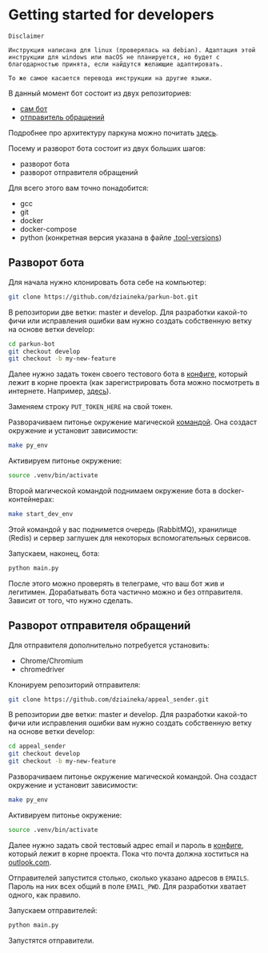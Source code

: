 # Getting started for developers

```text
Disclaimer

Инструкция написана для linux (проверялась на debian). Адаптация этой инструкции для windows или macOS не планируется, но будет с благодарностью принята, если найдутся желающие адаптировать.

То же самое касается перевода инструкции на другие языки.
```

В данный момент бот состоит из двух репозиториев:

- [сам бот](https://github.com/dziaineka/parkun-bot)
- [отправитель обращений](https://github.com/dziaineka/appeal_sender)

Подробнее про архитектуру паркуна можно почитать [здесь](./parkun_arch.md).

Посему и разворот бота состоит из двух больших шагов:

- разворот бота
- разворот отправителя обращений

Для всего этого вам точно понадобится:

- gcc
- git
- docker
- docker-compose
- python (конкретная версия указана в файле [.tool-versions](../../.tool-versions))

## Разворот бота

Для начала нужно клонировать бота себе на компьютер:

```sh
git clone https://github.com/dziaineka/parkun-bot.git
```

В репозитории две ветки: master и develop. Для разработки какой-то фичи или исправления ошибки вам нужно создать собственную ветку на основе ветки develop:

```sh
cd parkun-bot
git checkout develop
git checkout -b my-new-feature
```

Далее нужно задать токен своего тестового бота в [конфиге](../../config.py), который лежит в корне проекта (как зарегистрировать бота можно посмотреть в интернете. Например, [здесь](https://way23.ru/%D1%80%D0%B5%D0%B3%D0%B8%D1%81%D1%82%D1%80%D0%B0%D1%86%D0%B8%D1%8F-%D0%B1%D0%BE%D1%82%D0%B0-%D0%B2-telegram/)).

Заменяем строку `PUT_TOKEN_HERE` на свой токен.

Разворачиваем питонье окружение магической [командой](../../Makefile). Она создаст окружение и установит зависимости:

```sh
make py_env
```

Активируем питонье окружение:

```sh
source .venv/bin/activate
```

Второй магической командой поднимаем окружение бота в docker-контейнерах:

```sh
make start_dev_env
```

Этой командой у вас поднимется очередь (RabbitMQ), хранилище (Redis) и сервер заглушек для некоторых вспомогательных сервисов.

Запускаем, наконец, бота:

```sh
python main.py
```

После этого можно проверять в телеграме, что ваш бот жив и легитимен. Дорабатывать бота частично можно и без отправителя. Зависит от того, что нужно сделать.

## Разворот отправителя обращений

Для отправителя дополнительно потребуется установить:

- Chrome/Chromium
- chromedriver

Клонируем репозиторий отправителя:

```sh
git clone https://github.com/dziaineka/appeal_sender.git
```

В репозитории две ветки: master и develop. Для разработки какой-то фичи или исправления ошибки вам нужно создать собственную ветку на основе ветки develop:

```sh
cd appeal_sender
git checkout develop
git checkout -b my-new-feature
```

Разворачиваем питонье окружение магической командой. Она создаст окружение и установит зависимости:

```sh
make py_env
```

Активируем питонье окружение:

```sh
source .venv/bin/activate
```

Далее нужно задать свой тестовый адрес email и пароль в [конфиге](https://github.com/dziaineka/appeal_sender/blob/master/config.py), который лежит в корне проекта. Пока что почта должна хоститься на [outlook.com](outlook.com).

Отправителей запустится столько, сколько указано адресов в `EMAILS`. Пароль на них всех общий в поле `EMAIL_PWD`. Для разработки хватает одного, как правило.

Запускаем отправителей:

```sh
python main.py
```

Запустятся отправители.
